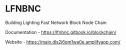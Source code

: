 # LFNBNC

Building Lighting Fast Network Block Node Chain


Documentation - https://lfnbnc.gitbook.io/blockchain/


Website - https://main.dls2j6qm1wa0e.amplifyapp.com/
